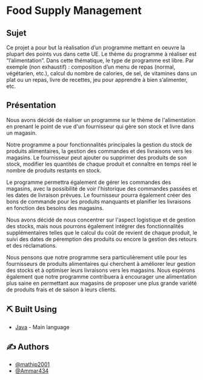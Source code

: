 # Food Supply Management

## Sujet

Ce projet a pour but la réalisation d’un programme mettant en oeuvre la plupart des points vus dans
cette UE. Le thème du programme à réaliser est “l’alimentation”. Dans cette thématique, le type de
programme est libre. Par exemple (non exhaustif) : composition d’un menu de repas (normal, végétarien,
etc.), calcul du nombre de calories, de sel, de vitamines dans un plat ou un repas, livre de recettes, jeu
pour apprendre à bien s’alimenter, etc.

## Présentation

Nous avons décidé de réaliser un programme sur le thème de l'alimentation en prenant le point de vue d'un fournisseur qui gère son stock et livre dans un magasin.

Notre programme a pour fonctionnalités principales la gestion du stock de produits alimentaires, la gestion des commandes et des livraisons vers les magasins. Le fournisseur peut ajouter ou supprimer des produits de son stock, modifier les quantités de chaque produit et connaître en temps réel le nombre de produits restants en stock.

Le programme permettra également de gérer les commandes des magasins, avec la possibilité de voir l'historique des commandes passées et les dates de livraison prévues. Le fournisseur pourra également créer des bons de commande pour les produits manquants et planifier les livraisons en fonction des besoins des magasins.

Nous avons décidé de nous concentrer sur l'aspect logistique et de gestion des stocks, mais nous pourrons également intégrer des fonctionnalités supplémentaires telles que le calcul du coût de revient de chaque produit, le suivi des dates de péremption des produits ou encore la gestion des retours et des réclamations.

Nous pensons que notre programme sera particulièrement utile pour les fournisseurs de produits alimentaires qui cherchent à améliorer leur gestion des stocks et à optimiser leurs livraisons vers les magasins. Nous espérons également que notre programme contribuera à encourager une alimentation plus saine en permettant aux magasins de proposer une plus grande variété de produits frais et de saison à leurs clients.

## ⛏️ Built Using <a name = "built_using"></a>

- [Java](https://www.java.com/fr/) - Main language

## ✍️ Authors <a name = "authors"></a>

- [@mathip2001](https://github.com/mathip2001)
- [@Ammar434](https://github.com/Ammar434)
